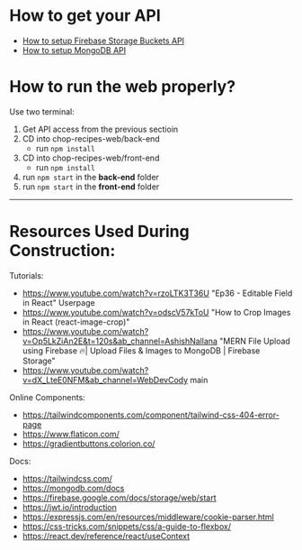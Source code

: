 # How to get your API
- [How to setup Firebase Storage Buckets API](./how-get-firebase-api.md)
- [How to setup MongoDB API](./how-get-mongodb-api.md)


# How to run the web properly?
Use two terminal:

1. Get API access from the previous sectioin
2. CD into chop-recipes-web/back-end
   - run `npm install`
3. CD into chop-recipes-web/front-end
   - run `npm install`
5. run `npm start` in the **back-end** folder
6. run `npm start` in the **front-end** folder

---

# Resources Used During Construction:

Tutorials:
- https://www.youtube.com/watch?v=rzoLTK3T36U "Ep36 - Editable Field in React"
Userpage
- https://www.youtube.com/watch?v=odscV57kToU "How to Crop Images in React (react-image-crop)"
- https://www.youtube.com/watch?v=Op5LkZiAn2E&t=120s&ab_channel=AshishNallana "MERN File Upload using Firebase 🔥| Upload Files & Images to MongoDB | Firebase Storage"
- https://www.youtube.com/watch?v=dX_LteE0NFM&ab_channel=WebDevCody
main

Online Components:
- https://tailwindcomponents.com/component/tailwind-css-404-error-page
- https://www.flaticon.com/
- https://gradientbuttons.colorion.co/


Docs:
- https://tailwindcss.com/
- https://mongodb.com/docs
- https://firebase.google.com/docs/storage/web/start
- https://jwt.io/introduction
- https://expressjs.com/en/resources/middleware/cookie-parser.html
- https://css-tricks.com/snippets/css/a-guide-to-flexbox/
- https://react.dev/reference/react/useContext
